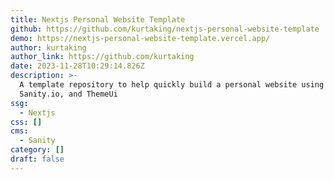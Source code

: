 ```yaml
---
title: Nextjs Personal Website Template
github: https://github.com/kurtaking/nextjs-personal-website-template
demo: https://nextjs-personal-website-template.vercel.app/
author: kurtaking
author_link: https://github.com/kurtaking
date: 2023-11-28T10:29:14.826Z
description: >-
  A template repository to help quickly build a personal website using NextJS,
  Sanity.io, and ThemeUi
ssg:
  - Nextjs
css: []
cms:
  - Sanity
category: []
draft: false
---
```

